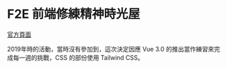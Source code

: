 # F2E 前端修練精神時光屋

[官方頁面](https://challenge.thef2e.com/)

2019年時的活動，當時沒有參加到，這次決定因應 Vue 3.0 的推出當作練習來完成每一週的挑戰，CSS 的部份使用 Tailwind CSS。
